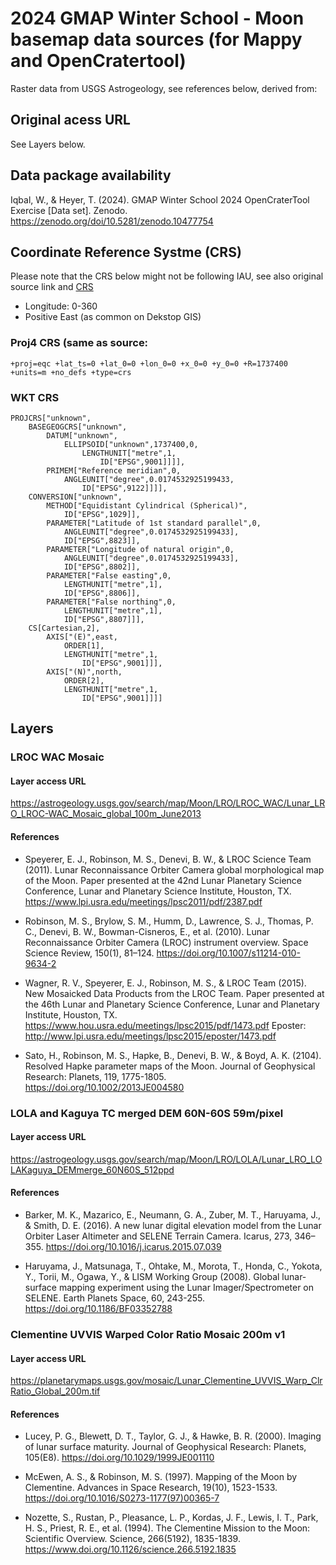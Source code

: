 # 2024 GMAP Winter School - Moon basemap data sources (for Mappy and OpenCratertool)

Raster data from USGS Astrogeology, see references below, derived from:

## Original acess URL

See Layers below.

## Data package availability 

Iqbal, W., & Heyer, T. (2024). GMAP Winter School 2024 OpenCraterTool Exercise [Data set]. Zenodo. https://zenodo.org/doi/10.5281/zenodo.10477754

## Coordinate Reference Systme (CRS)

Please note that the CRS below might not be following IAU, see also original source link and [CRS](https://github.com/europlanet-gmap/winter-school-2024/tree/main/crs)

* Longitude: 0-360
* Positive East (as common on Dekstop GIS)

### Proj4 CRS (same as source:

```
+proj=eqc +lat_ts=0 +lat_0=0 +lon_0=0 +x_0=0 +y_0=0 +R=1737400 +units=m +no_defs +type=crs
```
### WKT CRS

```
PROJCRS["unknown",
    BASEGEOGCRS["unknown",
        DATUM["unknown",
            ELLIPSOID["unknown",1737400,0,
                LENGTHUNIT["metre",1,
                    ID["EPSG",9001]]]],
        PRIMEM["Reference meridian",0,
            ANGLEUNIT["degree",0.0174532925199433,
                ID["EPSG",9122]]]],
    CONVERSION["unknown",
        METHOD["Equidistant Cylindrical (Spherical)",
            ID["EPSG",1029]],
        PARAMETER["Latitude of 1st standard parallel",0,
            ANGLEUNIT["degree",0.0174532925199433],
            ID["EPSG",8823]],
        PARAMETER["Longitude of natural origin",0,
            ANGLEUNIT["degree",0.0174532925199433],
            ID["EPSG",8802]],
        PARAMETER["False easting",0,
            LENGTHUNIT["metre",1],
            ID["EPSG",8806]],
        PARAMETER["False northing",0,
            LENGTHUNIT["metre",1],
            ID["EPSG",8807]]],
    CS[Cartesian,2],
        AXIS["(E)",east,
            ORDER[1],
            LENGTHUNIT["metre",1,
                ID["EPSG",9001]]],
        AXIS["(N)",north,
            ORDER[2],
            LENGTHUNIT["metre",1,
                ID["EPSG",9001]]]]
```

## Layers 

### LROC WAC Mosaic

#### Layer access URL

https://astrogeology.usgs.gov/search/map/Moon/LRO/LROC_WAC/Lunar_LRO_LROC-WAC_Mosaic_global_100m_June2013

#### References

- Speyerer, E. J., Robinson, M. S., Denevi, B. W., & LROC Science Team (2011). Lunar Reconnaissance Orbiter Camera global morphological map of the Moon. Paper presented at the 42nd Lunar Planetary Science Conference, Lunar and Planetary Science Institute, Houston, TX. https://www.lpi.usra.edu/meetings/lpsc2011/pdf/2387.pdf

- Robinson, M. S., Brylow, S. M., Humm, D., Lawrence, S. J., Thomas, P. C., Denevi, B. W., Bowman-Cisneros, E., et al. (2010). Lunar Reconnaissance Orbiter Camera (LROC) instrument overview. Space Science Review, 150(1), 81–124. https://doi.org/10.1007/s11214-010-9634-2

- Wagner, R. V., Speyerer, E. J., Robinson, M. S., & LROC Team (2015). New Mosaicked Data Products from the LROC Team. Paper presented at the 46th Lunar and Planetary Science Conference, Lunar and Planetary Institute, Houston, TX. https://www.hou.usra.edu/meetings/lpsc2015/pdf/1473.pdf Eposter: http://www.lpi.usra.edu/meetings/lpsc2015/eposter/1473.pdf

- Sato, H., Robinson, M. S., Hapke, B., Denevi, B. W., & Boyd, A. K. (2104). Resolved Hapke parameter maps of the Moon. Journal of Geophysical Research: Planets, 119, 1775-1805. https://doi.org/10.1002/2013JE004580

### LOLA and Kaguya TC merged DEM 60N-60S 59m/pixel

#### Layer access URL

https://astrogeology.usgs.gov/search/map/Moon/LRO/LOLA/Lunar_LRO_LOLAKaguya_DEMmerge_60N60S_512ppd

#### References

- Barker, M. K., Mazarico, E., Neumann, G. A., Zuber, M. T., Haruyama, J., & Smith, D. E. (2016). A new lunar digital elevation model from the Lunar Orbiter Laser Altimeter and SELENE Terrain Camera. Icarus, 273, 346–355. https://doi.org/10.1016/j.icarus.2015.07.039

- Haruyama, J., Matsunaga, T., Ohtake, M., Morota, T., Honda, C., Yokota, Y., Torii, M., Ogawa, Y., & LISM Working Group (2008). Global lunar-surface mapping experiment using the Lunar Imager/Spectrometer on SELENE. Earth Planets Space, 60, 243-255. https://doi.org/10.1186/BF03352788

### Clementine UVVIS Warped Color Ratio Mosaic 200m v1

#### Layer access URL

https://planetarymaps.usgs.gov/mosaic/Lunar_Clementine_UVVIS_Warp_ClrRatio_Global_200m.tif

#### References

- Lucey, P. G., Blewett, D. T., Taylor, G. J., & Hawke, B. R. (2000). Imaging of lunar surface maturity. Journal of Geophysical Research: Planets, 105(E8). https://doi.org/10.1029/1999JE001110

- McEwen, A. S., & Robinson, M. S. (1997). Mapping of the Moon by Clementine. Advances in Space Research, 19(10), 1523-1533. https://doi.org/10.1016/S0273-1177(97)00365-7

- Nozette, S., Rustan, P., Pleasance, L. P., Kordas, J. F., Lewis, I. T., Park, H. S., Priest, R. E., et al. (1994). The Clementine Mission to the Moon: Scientific Overview. Science, 266(5192), 1835-1839. https://www.doi.org/10.1126/science.266.5192.1835
